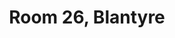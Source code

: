 ---
basin: 'Yes'
cudn: true
floor: First
grade: 2
images:
- /room_database/images/blantyre/blant_26_1.jpg
- /room_database/images/blantyre/blant_26_2.jpg
living_room: 'No'
location: Blantyre
name: '26'
network: Wired and Wireless
title: Room 26,  Blantyre
---